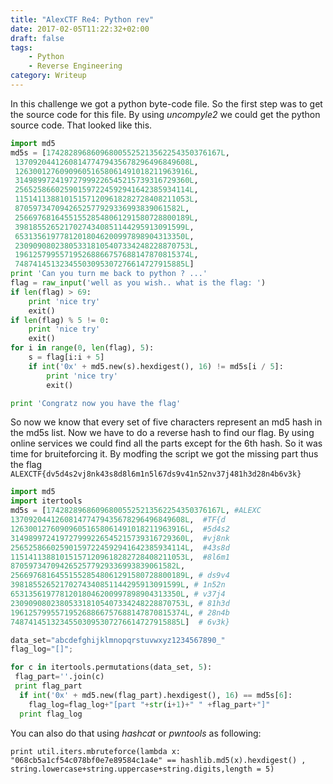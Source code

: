 ```yaml
---
title: "AlexCTF Re4: Python rev"
date: 2017-02-05T11:22:32+02:00
draft: false
tags:
    - Python
    - Reverse Engineering
category: Writeup
---
```



In this challenge we got a python byte-code file. So the first step was to get the source code for this file. By using *uncompyle2* we could get the python source code. That looked like this.
```python  
import md5
md5s = [174282896860968005525213562254350376167L,
 137092044126081477479435678296496849608L,
 126300127609096051658061491018211963916L,
 314989972419727999226545215739316729360L,
 256525866025901597224592941642385934114L,
 115141138810151571209618282728408211053L,
 8705973470942652577929336993839061582L,
 256697681645515528548061291580728800189L,
 39818552652170274340851144295913091599L,
 65313561977812018046200997898904313350L,
 230909080238053318105407334248228870753L,
 196125799557195268866757688147870815374L,
 74874145132345503095307276614727915885L]
print 'Can you turn me back to python ? ...'
flag = raw_input('well as you wish.. what is the flag: ')
if len(flag) > 69:
    print 'nice try'
    exit()
if len(flag) % 5 != 0:
    print 'nice try'
    exit()
for i in range(0, len(flag), 5):
    s = flag[i:i + 5]
    if int('0x' + md5.new(s).hexdigest(), 16) != md5s[i / 5]:
        print 'nice try'
        exit()

print 'Congratz now you have the flag'
```
So now we know that every set of five characters represent an md5 hash in the md5s list. Now we have to do a reverse hash to find our flag. By using online services we could find all the parts except for the 6th hash. So it was time for bruiteforcing it. By modfing the script we got the missing part thus the flag ```ALEXCTF{dv5d4s2vj8nk43s8d8l6m1n5l67ds9v41n52nv37j481h3d28n4b6v3k}```

```python
import md5
import itertools
md5s = [174282896860968005525213562254350376167L, #ALEXC
137092044126081477479435678296496849608L,  #TF{d
126300127609096051658061491018211963916L,  #5d4s2
314989972419727999226545215739316729360L,  #vj8nk
256525866025901597224592941642385934114L,  #43s8d
115141138810151571209618282728408211053L,  #8l6m1
8705973470942652577929336993839061582L,  
256697681645515528548061291580728800189L, # ds9v4
39818552652170274340851144295913091599L, # 1n52n
65313561977812018046200997898904313350L, # v37j4
230909080238053318105407334248228870753L, # 81h3d
196125799557195268866757688147870815374L, # 28n4b
74874145132345503095307276614727915885L]  # 6v3k}

data_set="abcdefghijklmnopqrstuvwxyz1234567890_"
flag_log="[]";

for c in itertools.permutations(data_set, 5):
 flag_part=''.join(c)
 print flag_part
  if int('0x' + md5.new(flag_part).hexdigest(), 16) == md5s[6]:
    flag_log=flag_log+"[part "+str(i+1)+" " +flag_part+"]"
  print flag_log
```

You can also do that using *hashcat* or *pwntools* as following:
```
print util.iters.mbruteforce(lambda x: "068cb5a1cf54c078bf0e7e89584c1a4e" == hashlib.md5(x).hexdigest() , string.lowercase+string.uppercase+string.digits,length = 5)
```
